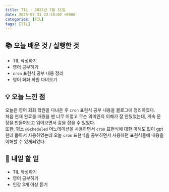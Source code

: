 ```yaml
---
title: TIL - 2025년 7월 31일
date: 2025-07-31 22:10:00 +0900
categories: [TIL]
tags: [TIL]
---
```


## 📚 **오늘 배운 것 / 실행한 것**

- TIL 작성하기
- 영어 공부하기
- `cron` 표현식 공부 내용 정리
- 영어 회화 학원 다녀오기

## 💡 **오늘 느낀 점**

오늘은 영어 회화 학원을 다녀온 후 `cron` 표현식 공부 내용을 블로그에 정리하였다.<br>
처음 현재 완료를 배웠을 땐 너무 어렵고 무슨 의미인지 이해가 잘 안됬었는데, 계속 문장을 만들어보고 읽어보면서 감을 잡을 수 있었다.<br>
또한, 평소 `@Scheduled` 어노테이션을 사용하면서 `cron` 표현식에 대한 이해도 없이 gpt한테 뽑아서 사용하였는데 오늘 `cron` 표현식을 공부하면서 사용하던 표현식들에 내용을 이해할 수 있게되었다.

## 🎯 **내일 할 일**

- TIL 작성하기
- 영어 공부하기
- 인강 3개 이상 듣기
